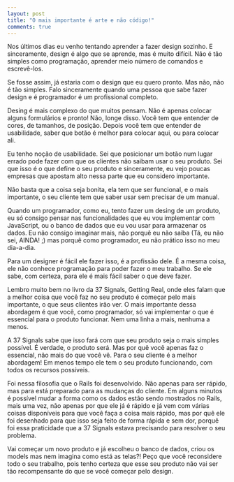 ```yaml
---
layout: post
title: "O mais importante é arte e não código!"
comments: true
---
```


Nos últimos dias eu venho tentando aprender a fazer design sozinho. E sinceramente, design é algo que se aprende, mas é muito difícil. Não é tão simples como programação, aprender meio número de comandos e escrevê-los.

Se fosse assim, já estaria com o design que eu quero pronto. Mas não, não é tão simples. Falo sinceramente quando uma pessoa que sabe fazer design e é programador é um profissional completo.

Desing é mais complexo do que muitos pensam. Não é apenas colocar alguns formulários e pronto! Não, longe disso. Você tem que entender de cores, de tamanhos, de posição. Depois você tem que entender de usabilidade, saber que botão é melhor para colocar aqui, ou para colocar ali.

Eu tenho noção de usabilidade. Sei que posicionar um botão num lugar errado pode fazer com que os clientes não saibam usar o seu produto. Sei que isso é o que define o seu produto e sinceramente, eu vejo poucas empresas que apostam alto nessa parte que eu considero importante.

Não basta que a coisa seja bonita, ela tem que ser funcional, e o mais importante, o seu cliente tem que saber usar sem precisar de um manual.

Quando um programador, como eu, tento fazer um desing de um produto, eu só consigo pensar nas funcionalidades que eu vou implementar com JavaScript, ou o banco de dados que eu vou usar para armazenar os dados. Eu não consigo imaginar mais, não porquê eu não saiba (Tá, eu não sei, AINDA! ;) mas porquê como programador, eu não prático isso no meu dia-a-dia.

Para um designer é fácil ele fazer isso, é a profissão dele. É a mesma coisa, ele não conhece programação para poder fazer o meu trabalho. Se ele sabe, com certeza, para ele é mais fácil saber o que deve fazer.

Lembro muito bem no livro da 37 Signals, Getting Real, onde eles falam que a melhor coisa que você faz no seu produto é começar pelo mais importante, o que seus clientes irão ver. O mais importante dessa abordagem é que você, como programador, só vai implementar o que é essencial para o produto funcionar. Nem uma linha a mais, nenhuma a menos.

A 37 Signals sabe que isso fará com que seu produto seja o mais simples possível. É verdade, o produto será. Mas por quê você apenas faz o essencial, não mais do que você vê. Para o seu cliente é a melhor abordagem! Em menos tempo ele tem o seu produto funcionando, com todos os recursos possíveis.

Foi nessa filosofia que o Rails foi desenvolvido. Não apenas para ser rápido, mas para está preparado para as mudanças do cliente. Em alguns minutos é possível mudar a forma como os dados estão sendo mostrados no Rails, mais uma vez, não apenas por que ele já é rápido e já vem com várias coisas disponíveis para que você faça a coisa mais rápido, mas por quê ele foi desenhado para que isso seja feito de forma rápida e sem dor, porquê foi essa praticidade que a 37 Signals estava precisando para resolver o seu problema.

Vai começar um novo produto e já escolheu o banco de dados, criou os models mas nem imagina como está as telas?! Peço que você reconsidere todo o seu trabalho, pois tenho certeza que esse seu produto não vai ser tão recompensante do que se você começar pelo design.
